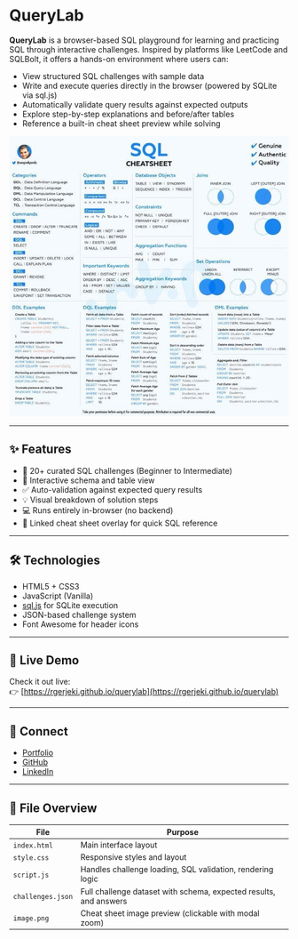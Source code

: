 # QueryLab

**QueryLab** is a browser-based SQL playground for learning and practicing SQL through interactive challenges. Inspired by platforms like LeetCode and SQLBolt, it offers a hands-on environment where users can:

- View structured SQL challenges with sample data
- Write and execute queries directly in the browser (powered by SQLite via sql.js)
- Automatically validate query results against expected outputs
- Explore step-by-step explanations and before/after tables
- Reference a built-in cheat sheet preview while solving

![SQL Cheat Sheet Preview](image.png)

---

## ✨ Features

- 🧠 20+ curated SQL challenges (Beginner to Intermediate)
- 📘 Interactive schema and table view
- ✅ Auto-validation against expected query results
- 💡 Visual breakdown of solution steps
- 💻 Runs entirely in-browser (no backend)
- 🧾 Linked cheat sheet overlay for quick SQL reference

---

## 🛠 Technologies

- HTML5 + CSS3
- JavaScript (Vanilla)
- [sql.js](https://github.com/sql-js/sql.js) for SQLite execution
- JSON-based challenge system
- Font Awesome for header icons

---

## 🚀 Live Demo

Check it out live:  
👉 [https://rgerjeki.github.io/querylab](https://rgerjeki.github.io/querylab)

---

## 🔗 Connect

- [Portfolio](https://rgerjeki.github.io)
- [GitHub](https://github.com/rgerjeki)
- [LinkedIn](https://www.linkedin.com/in/rgerjeki/)

---

## 📁 File Overview

| File | Purpose |
|------|---------|
| `index.html` | Main interface layout |
| `style.css` | Responsive styles and layout |
| `script.js` | Handles challenge loading, SQL validation, rendering logic |
| `challenges.json` | Full challenge dataset with schema, expected results, and answers |
| `image.png` | Cheat sheet image preview (clickable with modal zoom) |
